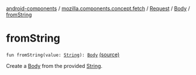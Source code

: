 [android-components](../../../index.md) / [mozilla.components.concept.fetch](../../index.md) / [Request](../index.md) / [Body](index.md) / [fromString](./from-string.md)

# fromString

`fun fromString(value: `[`String`](https://kotlinlang.org/api/latest/jvm/stdlib/kotlin/-string/index.html)`): `[`Body`](index.md) [(source)](https://github.com/mozilla-mobile/android-components/blob/master/components/concept/fetch/src/main/java/mozilla/components/concept/fetch/Request.kt#L52)

Create a [Body](index.md) from the provided [String](https://kotlinlang.org/api/latest/jvm/stdlib/kotlin/-string/index.html).

